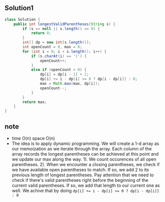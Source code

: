 ## Solution1
``` java
class Solution {
    public int longestValidParentheses(String s) {
        if (s == null || s.length() == 0) {
            return 0;
        }
        int[] dp = new int[s.length()];
        int openCount = 0, max = 0;
        for (int i = 0; i < s.length(); i++) {
            if (s.charAt(i) == '(') {
                openCount++;
            }
            else if (openCount > 0) {
                dp[i] = dp[i - 1] + 2;
                dp[i] += i - dp[i] >= 0 ? dp[i - dp[i]] : 0;
                max = Math.max(max, dp[i]);
                openCount--;
            }
        }
        return max;
    }
}
```

## note
* time O(n) space O(n)
* The idea is to apply dynamic programming. We will create a 1-d array as our memoization as we iterate through the array. Each 
column of the array records the longest parentheses can be achieved at this point and we update our max along the way. 
1). We count occurences of all open parentheses.
2). When we encounter a closing parentheses, we check if we have available open parentheses to match. If so, we add 2 to its 
previous length of longest parentheses. Pay attention that we need to check if there's valid parentheses right before the 
beginning of the current valid parentheses. If so, we add that length to our current one as well. We achive that by doing 
```dp[i] += i - dp[i] >= 0 ? dp[i - dp[i]] : 0```
